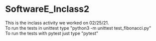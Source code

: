 # SoftwareE_Inclass2
This is the inclass activity we worked on 02/25/21. </br>
To run the tests in unittest type "python3 -m unittest test_fibonacci.py" </br>
To run the tests with pytest just type "pytest"
